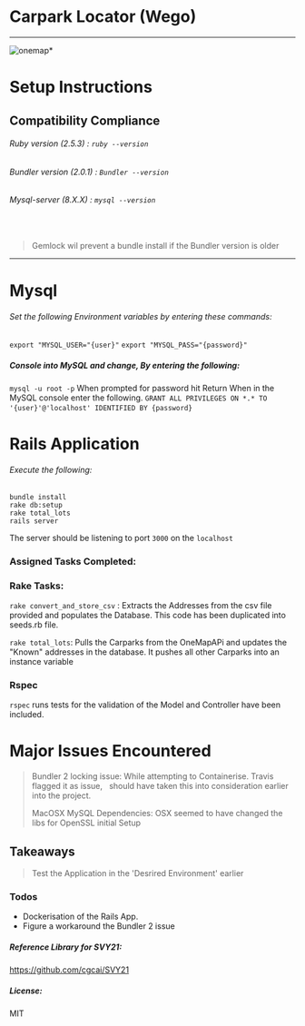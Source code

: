 # Carpark Locator (Wego)
---------------
![onemap](https://docs.onemap.sg/images/logo.png)*

# Setup Instructions

## Compatibility Compliance

 ###### Ruby version (2.5.3) : `ruby --version`
 ###### Bundler version (2.0.1) : `Bundler --version`
 ###### Mysql-server (8.X.X) : `mysql --version`
 &nbsp;
> Gemlock wil prevent a bundle install if the Bundler version is older
---
# Mysql
###### Set the following Environment variables by entering these commands:
`export "MYSQL_USER="{user}"`
`export "MYSQL_PASS="{password}"`
##### Console into MySQL and change, By entering the following:
`mysql -u root -p`
When prompted for password hit Return
 When in the MySQL console enter the following.
`GRANT ALL PRIVILEGES ON *.* TO '{user}'@'localhost' IDENTIFIED BY {password}` 
&nbsp;
# Rails Application

###### Execute the following:
 ```
 bundle install
 rake db:setup
 rake total_lots
 rails server
 ```
The server should be listening to port `3000` on the `localhost`
 &nbsp;
### Assigned Tasks Completed:
### Rake Tasks:
`rake convert_and_store_csv` :
Extracts the Addresses from the csv file provided and populates the Database.
This code has been duplicated into seeds.rb file. 

`rake total_lots`:
Pulls the Carparks from the OneMapAPi and updates the "Known" addresses in the database. It pushes all other Carparks into an instance variable

### Rspec
`rspec` runs tests for the validation of the Model and Controller have been included.

# Major Issues Encountered
>
>Bundler 2 locking issue:
While attempting to Containerise. Travis flagged it as issue, &nbsp;
 should have taken this into consideration earlier into the project.
>
>MacOSX MySQL Dependencies:
> OSX seemed to have changed the libs for OpenSSL initial Setup

## Takeaways
> Test the Application in the 'Desrired Environment' earlier

### Todos
 - Dockerisation of the Rails App.
 - Figure a workaround the Bundler 2 issue 

##### Reference Library for SVY21:
https://github.com/cgcai/SVY21
##### License:
MIT

